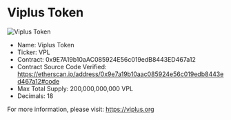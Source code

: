 # Viplus Token

![Viplus Token](https://viplus.org/default/template/custom/img/logo_new.png)


- Name: Viplus Token
- Ticker: VPL
- Contract: 0x9E7A19b10aAC085924E56c019edB8443ED467a12
- Contract Source Code Verified: https://etherscan.io/address/0x9e7a19b10aac085924e56c019edb8443ed467a12#code
- Max Total Supply: 200,000,000,000 VPL
- Decimals: 18


For more information, please visit: https://viplus.org

